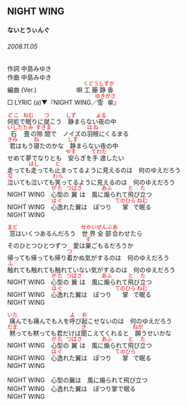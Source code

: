<style type="text/css">
	ruby{
	    ruby-position: over;
	}
	ruby > rt{font-size: 12px;color:red;}
	p{font:16px;font-size: '楷体'}
</style>
## NIGHT WING
#### ないとうぃんぐ
###### 2008.11.05


作詞     中島みゆき　　　　　   
作曲      中島みゆき  　　　   
編曲 (Ver.)  　　　　　　
唄     <ruby><rb>工藤</rb><rp>(</rp><rt>くどう</rt><rp>)</rp></ruby><ruby><rb>静香</rb><rp>(</rp><rt>しずか</rt><rp>)</rp></ruby>   
□ LYRIC (a)▼『NIGHT WING／<ruby><rb>雪傘</rb><rp>(</rp><rt>ゆきかさ</rt><rp>)</rp></ruby>』   
   
<ruby><rb>何処</rb><rp>(</rp><rt>どこ</rt><rp>)</rp></ruby>で<ruby><rb>眠</rb><rp>(</rp><rt>ねむ</rt><rp>)</rp></ruby>りに<ruby><rb>就</rb><rp>(</rp><rt>つ</rt><rp>)</rp></ruby>こう　<ruby><rb>静</rb><rp>(</rp><rt>しず</rt><rp>)</rp></ruby>まらない<ruby><rb>夜</rb><rp>(</rp><rt>よる</rt><rp>)</rp></ruby>の中   
<ruby><rb>石畳</rb><rp>(</rp><rt>いしだたみ</rt><rp>)</rp></ruby>の<ruby><rb>隙間</rb><rp>(</rp><rt>すきま</rt><rp>)</rp></ruby>で　ノイズの<ruby><rb>羽根</rb><rp>(</rp><rt>はね</rt><rp>)</rp></ruby>にくるまる   
<ruby><rb>君</rb><rp>(</rp><rt>きみ</rt><rp>)</rp></ruby>はもう<ruby><rb>寝</rb><rp>(</rp><rt>ね</rt><rp>)</rp></ruby>たのかな　<ruby><rb>静</rb><rp>(</rp><rt>しず</rt><rp>)</rp></ruby>まらない夜の中   
せめて夢でなりとも　<ruby><rb>安</rb><rp>(</rp><rt>やす</rt><rp>)</rp></ruby>らぎを<ruby><rb>手渡</rb><rp>(</rp><rt>てわた</rt><rp>)</rp></ruby>したい   
走っても<ruby><rb>走</rb><rp>(</rp><rt>はし</rt><rp>)</rp></ruby>っても<ruby><rb>止</rb><rp>(</rp><rt>と</rt><rp>)</rp></ruby>まってるように見えるのは　何のゆえだろう   
<ruby><rb>泣</rb><rp>(</rp><rt>な</rt><rp>)</rp></ruby>いても泣いても<ruby><rb>笑</rb><rp>(</rp><rt>わら</rt><rp>)</rp></ruby>ってるように見えるのは　何のゆえだろう   
NIGHT WING　<ruby><rb>心型</rb><rp>(</rp><rt>がた</rt><rp>)</rp></ruby>の<ruby><rb>翼</rb><rp>(</rp><rt>つばさ</rt><rp>)</rp></ruby>は　風に<ruby><rb>煽</rb><rp>(</rp><rt>あふ</rt><rp>)</rp></ruby>られて<ruby><rb>飛</rb><rp>(</rp><rt>と</rt><rp>)</rp></ruby>び<ruby><rb>立</rb><rp>(</rp><rt>た</rt><rp>)</rp></ruby>つ   
NIGHT WING　<ruby><rb>心逸</rb><rp>(</rp><rt>はぐ</rt><rp>)</rp></ruby>れた翼は　ぽつり　<ruby><rb>掌</rb><rp>(</rp><rt>てのひら</rt><rp>)</rp></ruby>で<ruby><rb>眠</rb><rp>(</rp><rt>ねむ</rt><rp>)</rp></ruby>る   
NIGHT WING   
   
<ruby><rb>窓</rb><rp>(</rp><rt>まど</rt><rp>)</rp></ruby>はいくつあるんだろう　<ruby><rb>世界</rb><rp>(</rp><rt>せかい</rt><rp>)</rp></ruby><ruby><rb>全部</rb><rp>(</rp><rt>ぜんぶ</rt><rp>)</rp></ruby><ruby><rb>合</rb><rp>(</rp><rt>あ</rt><rp>)</rp></ruby>わせたら   
そのひとつひとつずつ　愛は<ruby><rb>巣</rb><rp>(</rp><rt>す</rt><rp>)</rp></ruby>ごもるだろうか   
帰っても帰っても帰り<ruby><rb>着</rb><rp>(</rp><rt>つ</rt><rp>)</rp></ruby>かぬ気がするのは　何のゆえだろう   
<ruby><rb>触</rb><rp>(</rp><rt>ふ</rt><rp>)</rp></ruby>れても触れても触れていない気がするのは　何のゆえだろう   
NIGHT WING　<ruby><rb>心型</rb><rp>(</rp><rt>がた</rt><rp>)</rp></ruby>の<ruby><rb>翼</rb><rp>(</rp><rt>つばさ</rt><rp>)</rp></ruby>は　風に<ruby><rb>煽</rb><rp>(</rp><rt>あふ</rt><rp>)</rp></ruby>られて<ruby><rb>飛</rb><rp>(</rp><rt>と</rt><rp>)</rp></ruby>び<ruby><rb>立</rb><rp>(</rp><rt>た</rt><rp>)</rp></ruby>つ   
NIGHT WING　<ruby><rb>心逸</rb><rp>(</rp><rt>はぐ</rt><rp>)</rp></ruby>れた翼は　ぽつり　<ruby><rb>掌</rb><rp>(</rp><rt>てのひら</rt><rp>)</rp></ruby>で<ruby><rb>眠</rb><rp>(</rp><rt>ねむ</rt><rp>)</rp></ruby>る   
NIGHT WING   
   
<ruby><rb>痛</rb><rp>(</rp><rt>いた</rt><rp>)</rp></ruby>んでも痛んでも人を<ruby><rb>呼</rb><rp>(</rp><rt>よ</rt><rp>)</rp></ruby>び<ruby><rb>起</rb><rp>(</rp><rt>お</rt><rp>)</rp></ruby>こせないのは　何のゆえだろう   
<ruby><rb>黙</rb><rp>(</rp><rt>だま</rt><rp>)</rp></ruby>っても黙っても君だけは<ruby><rb>聞</rb><rp>(</rp><rt>き</rt><rp>)</rp></ruby>こえてくれると　<ruby><rb>願</rb><rp>(</rp><rt>ねが</rt><rp>)</rp></ruby>うせいかな   
NIGHT WING　<ruby><rb>心型</rb><rp>(</rp><rt>がた</rt><rp>)</rp></ruby>の<ruby><rb>翼</rb><rp>(</rp><rt>つばさ</rt><rp>)</rp></ruby>は　風に<ruby><rb>煽</rb><rp>(</rp><rt>あふ</rt><rp>)</rp></ruby>られて<ruby><rb>飛</rb><rp>(</rp><rt>と</rt><rp>)</rp></ruby>び<ruby><rb>立</rb><rp>(</rp><rt>た</rt><rp>)</rp></ruby>つ   
NIGHT WING　<ruby><rb>心逸</rb><rp>(</rp><rt>はぐ</rt><rp>)</rp></ruby>れた翼は　ぽつり　<ruby><rb>掌</rb><rp>(</rp><rt>てのひら</rt><rp>)</rp></ruby>で眠る   
NIGHT WING   
   
NIGHT WING　心型の翼は　風に煽られて飛び立つ   
NIGHT WING　心逸れた翼は　ぽつり掌で眠る   
NIGHT WING   